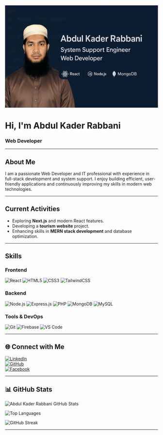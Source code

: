 <p align="center">
  <img src="https://raw.githubusercontent.com/rabbanictgbd/rabbanictgbd/main/images/banner2.png" alt="My Image">


# Hi, I'm Abdul Kader Rabbani 
### Web Developer

---

## About Me
I am a passionate Web Developer and IT professional with experience in full-stack development and system support. I enjoy building efficient, user-friendly applications and continuously improving my skills in modern web technologies.

---

## Current Activities
- Exploring **Next.js** and modern React features.  
- Developing a **tourism website** project.  
- Enhancing skills in **MERN stack development** and database optimization.  

---

## Skills

### Frontend
![React](https://img.shields.io/badge/React-61DAFB?style=for-the-badge&logo=react&logoColor=black)
![HTML5](https://img.shields.io/badge/HTML5-E34F26?style=for-the-badge&logo=html5&logoColor=white)
![CSS3](https://img.shields.io/badge/CSS3-1572B6?style=for-the-badge&logo=css3&logoColor=white)
![TailwindCSS](https://img.shields.io/badge/TailwindCSS-38B2AC?style=for-the-badge&logo=tailwind-css&logoColor=white)

### Backend
![Node.js](https://img.shields.io/badge/Node.js-339933?style=for-the-badge&logo=node.js&logoColor=white)
![Express.js](https://img.shields.io/badge/Express.js-000000?style=for-the-badge)
![PHP](https://img.shields.io/badge/PHP-777BB4?style=for-the-badge&logo=php&logoColor=white)
![MongoDB](https://img.shields.io/badge/MongoDB-47A248?style=for-the-badge&logo=mongodb&logoColor=white)
![MySQL](https://img.shields.io/badge/MySQL-4479A1?style=for-the-badge&logo=mysql&logoColor=white)

### Tools & DevOps
![Git](https://img.shields.io/badge/Git-F05032?style=for-the-badge&logo=git&logoColor=white)
![Firebase](https://img.shields.io/badge/Firebase-FFCA28?style=for-the-badge&logo=firebase&logoColor=black)
![VS Code](https://img.shields.io/badge/VS%20Code-007ACC?style=for-the-badge&logo=visual-studio-code&logoColor=white)

---

## 🌐 Connect with Me
[![LinkedIn](https://img.shields.io/badge/LinkedIn-0A66C2?style=for-the-badge&logo=linkedin&logoColor=white)](https://www.linkedin.com/in/abdul-kader-rabbani/)  
[![GitHub](https://img.shields.io/badge/GitHub-181717?style=for-the-badge&logo=github&logoColor=white)](https://github.com/rabbanictgbd)  
[![Facebook](https://img.shields.io/badge/Facebook-1877F2?style=for-the-badge&logo=facebook&logoColor=white)](https://www.facebook.com/abdul.kader.rabbani.478092/)

---

## 📊 GitHub Stats
![Abdul Kader Rabbani GitHub Stats](https://github-readme-stats.vercel.app/api?username=rabbanictgbd&show_icons=true&theme=radical)

![Top Languages](https://github-readme-stats.vercel.app/api/top-langs/?username=rabbanictgbd&layout=compact&theme=radical)

![GitHub Streak](https://github-readme-streak-stats.herokuapp.com/?user=rabbanictgbd&theme=radical)

---

